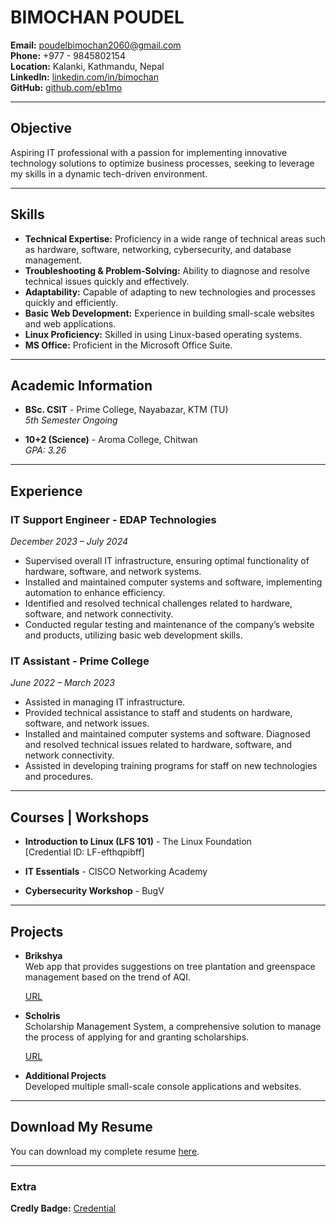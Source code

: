 
# BIMOCHAN POUDEL

**Email:** poudelbimochan2060@gmail.com  
**Phone:** +977 - 9845802154  
**Location:** Kalanki, Kathmandu, Nepal  
**LinkedIn:** [linkedin.com/in/bimochan](https://www.linkedin.com/in/bimochan)  
**GitHub:** [github.com/eb1mo](https://www.github.com/eb1mo)

---

## Objective

Aspiring IT professional with a passion for implementing innovative technology solutions to optimize business processes, seeking to leverage my skills in a dynamic tech-driven environment.

---

## Skills

- **Technical Expertise:** Proficiency in a wide range of technical areas such as hardware, software, networking, cybersecurity, and database management.
- **Troubleshooting & Problem-Solving:** Ability to diagnose and resolve technical issues quickly and effectively.
- **Adaptability:** Capable of adapting to new technologies and processes quickly and efficiently.
- **Basic Web Development:** Experience in building small-scale websites and web applications.
- **Linux Proficiency:** Skilled in using Linux-based operating systems.
- **MS Office:** Proficient in the Microsoft Office Suite.

---

## Academic Information

- **BSc. CSIT** - Prime College, Nayabazar, KTM (TU)  
  *5th Semester Ongoing*

- **10+2 (Science)** - Aroma College, Chitwan  
  *GPA: 3.26*

---

## Experience

### IT Support Engineer - EDAP Technologies  
*December 2023 – July 2024*  
- Supervised overall IT infrastructure, ensuring optimal functionality of hardware, software, and network systems.
- Installed and maintained computer systems and software, implementing automation to enhance efficiency.
- Identified and resolved technical challenges related to hardware, software, and network connectivity.
- Conducted regular testing and maintenance of the company’s website and products, utilizing basic web development skills.

### IT Assistant - Prime College  
*June 2022 – March 2023*  
- Assisted in managing IT infrastructure.
- Provided technical assistance to staff and students on hardware, software, and network issues.
- Installed and maintained computer systems and software. Diagnosed and resolved technical issues related to hardware, software, and network connectivity.
- Assisted in developing training programs for staff on new technologies and procedures.

---

## Courses | Workshops

- **Introduction to Linux (LFS 101)** - The Linux Foundation  
  [Credential ID: LF-efthqpibff]

- **IT Essentials** - CISCO Networking Academy

- **Cybersecurity Workshop** - BugV

---

## Projects

- **Brikshya**  
  Web app that provides suggestions on tree plantation and greenspace management based on the trend of AQI.

  [URL](http://www.brikshya.rf.gd)

- **Scholris**  
  Scholarship Management System, a comprehensive solution to manage the process of applying for and granting scholarships.

  [URL](http://www.scholris.rf.gd)

- **Additional Projects**  
  Developed multiple small-scale console applications and websites.

---

## Download My Resume

You can download my complete resume [here](https://github.com/eb1mo/Bimochan-Resume/raw/main/Bimochan_Resume.pdf).

---

### Extra
**Credly Badge:** [Credential](https://www.credly.com/badges/4aded105-068d-4659-aa82-7a1079c08e36)
